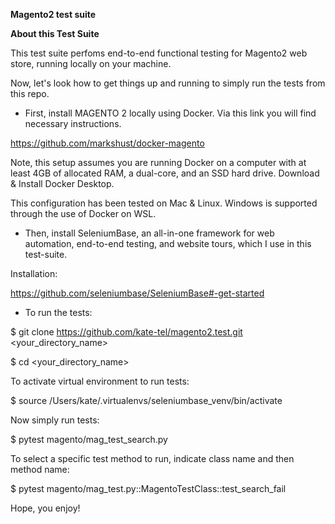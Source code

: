 **Magento2 test suite**

**About this Test Suite**

This test suite perfoms end-to-end functional testing for Magento2 web store, running locally on your machine.

Now, let's look how to get things up and running to simply run the tests from this repo.

* First, install MAGENTO 2 locally using Docker. Via this link you will find necessary instructions.

https://github.com/markshust/docker-magento

Note, this setup assumes you are running Docker on a computer with at least 4GB of allocated RAM, a dual-core, and an SSD hard drive. Download & Install Docker Desktop.

This configuration has been tested on Mac & Linux. Windows is supported through the use of Docker on WSL.

* Then, install SeleniumBase, an all-in-one framework for web automation, end-to-end testing, and website tours, which I use in this test-suite.

Installation:

https://github.com/seleniumbase/SeleniumBase#-get-started

* To run the tests:

$ git clone https://github.com/kate-tel/magento2.test.git <your_directory_name>

$ cd <your_directory_name>

To activate virtual environment to run tests:

$ source /Users/kate/.virtualenvs/seleniumbase_venv/bin/activate

Now simply run tests:

$ pytest magento/mag_test_search.py

To select a specific test method to run, indicate class name and then method name:

$ pytest magento/mag_test.py::MagentoTestClass::test_search_fail

Hope, you enjoy!
